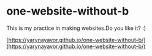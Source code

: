 # one-website-without-b
This is my practice in making websites.Do you like it? :)

[https://yarynayavor.github.io/one-website-without-b/](https://yarynayavor.github.io/one-website-without-b/)
